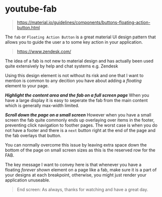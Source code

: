 # youtube-fab

> https://material.io/guidelines/components/buttons-floating-action-button.html

The `fab` or `Floating Action Button` is a great material UI design pattern that allows you to guide the user a to some key action in your application. 

> https://www.zendesk.com/

The idea of a fab is not new to material design and has actually been used quite extensively by help and chat systems e.g. Zendesk 

Using this design element is not without its risk and one that I want to mention is common to any decition you have about adding a *floating* element to your page. 

***Highlight the content area and the fab on a full screen page***
When you have a large display it is easy to seperate the fab from the main content which is generally max-width limited. 

***Scroll down the page on a small screen***
However when you have a small screen the fab quite commonly ends up overlaying over items in the footer, preventing click navigation to foother pages. The worst case is when you do not have a footer and there is a `next` button right at the end of the page and the fab overlays that button. 

You can normally overcome this issue by leaving extra space down the bottom of the page on small screen sizes as this is the reserved row for the FAB.

The key message I want to convey here is that whenever you have a floating *forever shown* element on a page like a fab, make sure it is a part of your designs at each breakpoint, otherwise, you might just render your application unuseable. 

> End screen: As always, thanks for watching and have a great day.
